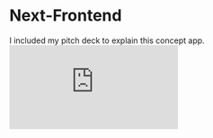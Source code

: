 # Next-Frontend
I included my pitch deck to explain this concept app. ![Next Pitch Deck](https://github.com/jsmellz/Next-Frontend/blob/master/next_pitchv2.pdf)

